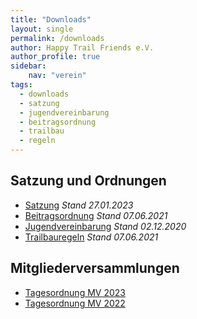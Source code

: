 ```yaml
---
title: "Downloads"
layout: single
permalink: /downloads
author: Happy Trail Friends e.V.
author_profile: true
sidebar:
    nav: "verein"
tags:
  - downloads
  - satzung
  - jugendvereinbarung
  - beitragsordnung
  - trailbau
  - regeln
---
```


## Satzung und Ordnungen
* [Satzung](/assets/documents/Satzung.pdf) *Stand 27.01.2023*
* [Beitragsordnung](/assets/documents/Beitragsordnung.pdf) *Stand 07.06.2021*
* [Jugendvereinbarung](/assets/documents/Jugendvereinbarung.pdf) *Stand 02.12.2020*
* [Trailbauregeln](/assets/documents/Trailbauregeln.pdf) *Stand 07.06.2021*

## Mitgliederversammlungen
* [Tagesordnung MV 2023](/assets/documents/tagesordnungen/tagesordnung-mv-2023.pdf)
* [Tagesordnung MV 2022](/assets/documents/tagesordnungen/tagesordnung-mv-2022.pdf)
